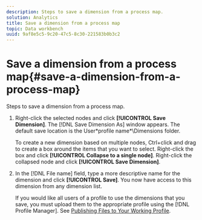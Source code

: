 ```yaml
---
description: Steps to save a dimension from a process map.
solution: Analytics
title: Save a dimension from a process map
topic: Data workbench
uuid: 9af8e5c5-9c20-47c5-8c30-221583b0b3c2
---
```


# Save a dimension from a process map{#save-a-dimension-from-a-process-map}

Steps to save a dimension from a process map.

1. Right-click the selected nodes and click **[!UICONTROL Save Dimension]**. The [!DNL Save Dimension As] window appears. The default save location is the User\*profile name*\Dimensions folder.

   To create a new dimension based on multiple nodes, Ctrl+click and drag to create a box around the items that you want to select. Right-click the box and click **[!UICONTROL Collapse to a single node]**. Right-click the collapsed node and click **[!UICONTROL Save Dimension]**. 

1. In the [!DNL File name] field, type a more descriptive name for the dimension and click **[!UICONTROL Save]**. You now have access to this dimension from any dimension list.

   If you would like all users of a profile to use the dimensions that you save, you must upload them to the appropriate profile using the [!DNL Profile Manager]. See [Publishing Files to Your Working Profile](../../../../home/c-get-started/c-admin-intrf/c-prof-mgr/t-pub-files-wkg-prof.md#task-a0106e010c834d16bd60eef4721b6af9). 

